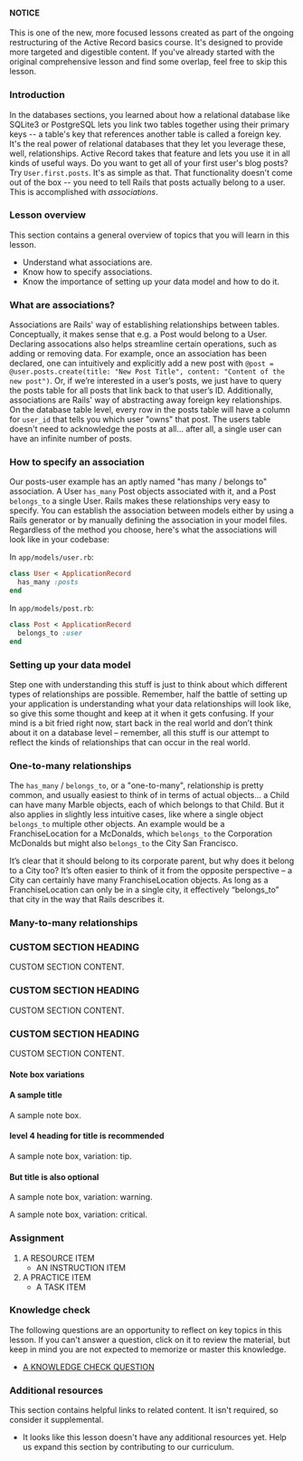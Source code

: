 <div class="lesson-note lesson-note--tip" markdown="1">

#### NOTICE

This is one of the new, more focused lessons created as part of the ongoing restructuring of the Active Record basics course. It's designed to provide more targeted and digestible content. If you've already started with the original comprehensive lesson and find some overlap, feel free to skip this lesson.
</div>

### Introduction

In the databases sections, you learned about how a relational database like SQLite3 or PostgreSQL lets you link two tables together using their primary keys -- a table's key that references another table is called a foreign key. It's the real power of relational databases that they let you leverage these, well, relationships. Active Record takes that feature and lets you use it in all kinds of useful ways. Do you want to get all of your first user's blog posts? Try `User.first.posts`. It's as simple as that. That functionality doesn't come out of the box -- you need to tell Rails that posts actually belong to a user. This is accomplished with *associations*.

### Lesson overview

This section contains a general overview of topics that you will learn in this lesson.

- Understand what associations are.
- Know how to specify associations.
- Know the importance of setting up your data model and how to do it.

### What are associations?

Associations are Rails' way of establishing relationships between tables. Conceptually, it makes sense that e.g. a Post would belong to a User. Declaring assocations also helps streamline certain operations, such as adding or removing data. For example, once an association has been declared, one can intuitively and explicitly add a new post with `@post = @user.posts.create(title: "New Post Title", content: "Content of the new post")`. Or, if we’re interested in a user’s posts, we just have to query the posts table for all posts that link back to that user’s ID. Additionally, associations are Rails' way of abstracting away foreign key relationships. On the database table level, every row in the posts table will have a column for `user_id` that tells you which user "owns" that post. The users table doesn't need to acknowledge the posts at all... after all, a single user can have an infinite number of posts.

### How to specify an association

Our posts-user example has an aptly named "has many / belongs to" association. A User `has_many` Post objects associated with it, and a Post `belongs_to` a single User. Rails makes these relationships very easy to specify. You can establish the association between models either by using a Rails generator or by manually defining the association in your model files. Regardless of the method you choose, here's what the associations will look like in your codebase:

In `app/models/user.rb`:
```ruby
class User < ApplicationRecord
  has_many :posts
end
```
In `app/models/post.rb`:
```ruby
class Post < ApplicationRecord
  belongs_to :user
end
```

### Setting up your data model

Step one with understanding this stuff is just to think about which different types of relationships are possible. Remember, half the battle of setting up your application is understanding what your data relationships will look like, so give this some thought and keep at it when it gets confusing. If your mind is a bit fried right now, start back in the real world and don’t think about it on a database level – remember, all this stuff is our attempt to reflect the kinds of relationships that can occur in the real world.

### One-to-many relationships

The `has_many` / `belongs_to`, or a "one-to-many", relationship is pretty common, and usually easiest to think of in terms of actual objects... a Child can have many Marble objects, each of which belongs to that Child.  But it also applies in slightly less intuitive cases, like where a single object `belongs_to` multiple other objects.  An example would be a FranchiseLocation for a McDonalds, which `belongs_to` the Corporation McDonalds but might also `belongs_to` the City San Francisco.

It’s clear that it should belong to its corporate parent, but why does it belong to a City too? It’s often easier to think of it from the opposite perspective – a City can certainly have many FranchiseLocation objects. As long as a FranchiseLocation can only be in a single city, it effectively “belongs_to” that city in the way that Rails describes it.

### Many-to-many relationships

### CUSTOM SECTION HEADING

CUSTOM SECTION CONTENT.

### CUSTOM SECTION HEADING

CUSTOM SECTION CONTENT.

### CUSTOM SECTION HEADING

CUSTOM SECTION CONTENT.

#### Note box variations

<div class="lesson-note" markdown="1">

#### A sample title

A sample note box.

</div>

<div class="lesson-note lesson-note--tip" markdown="1">

#### level 4 heading for title is recommended

A sample note box, variation: tip.

</div>

<div class="lesson-note lesson-note--warning" markdown="1">

#### But title is also optional

A sample note box, variation: warning.

</div>

<div class="lesson-note lesson-note--critical" markdown="1">

A sample note box, variation: critical.

</div>

### Assignment

<div class="lesson-content__panel" markdown="1">

1. A RESOURCE ITEM
   - AN INSTRUCTION ITEM
1. A PRACTICE ITEM
   - A TASK ITEM

</div>

### Knowledge check

The following questions are an opportunity to reflect on key topics in this lesson. If you can't answer a question, click on it to review the material, but keep in mind you are not expected to memorize or master this knowledge.

- [A KNOWLEDGE CHECK QUESTION](A-KNOWLEDGE-CHECK-URL)

### Additional resources

This section contains helpful links to related content. It isn't required, so consider it supplemental.

- It looks like this lesson doesn't have any additional resources yet. Help us expand this section by contributing to our curriculum.